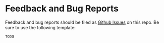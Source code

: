 # Feedback and Bug Reports

Feedback and bug reports should be filed as [Github Issues][gh-issues] on this repo.
Be sure to use the following template:

```text
TODO
```

[gh-issues]: https://github.com/kubernetes-sigs/service-apis/issues
